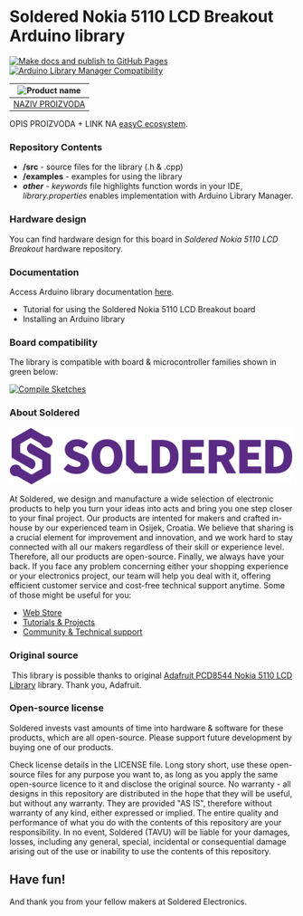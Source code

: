 # Soldered Nokia 5110 LCD Breakout Arduino library

[![Make docs and publish to GitHub Pages](https://github.com/SolderedElectronics/Soldered-Nokia-5110-LCD-Arduino-Library/actions/workflows/make_docs.yml/badge.svg?branch=dev)](https://github.com/SolderedElectronics/Soldered-Nokia-5110-LCD-Arduino-Library/actions/workflows/make_docs.yml)
[![Arduino Library Manager Compatibility](https://github.com/SolderedElectronics/Soldered-Nokia-5110-LCD-Arduino-Library/actions/workflows/arduino_lint.yml/badge.svg?branch=dev)](https://github.com/SolderedElectronics/Soldered-Nokia-5110-LCD-Arduino-Library/actions/workflows/arduino_lint.yml)

| ![Product name](https://upload.wikimedia.org/wikipedia/commons/8/8f/Example_image.svg) |
| :------------------------------------------------------------------------------------: |
|                      [NAZIV PROIZVODA](https://www.solde.red/SKU)                      |

OPIS PROIZVODA + LINK NA [easyC ecosystem](https://www.soldered.com/en/easyC).

### Repository Contents

- **/src** - source files for the library (.h & .cpp)
- **/examples** - examples for using the library
- **_other_** - _keywords_ file highlights function words in your IDE, _library.properties_ enables implementation with Arduino Library Manager.

### Hardware design

You can find hardware design for this board in _Soldered Nokia 5110 LCD Breakout_ hardware repository.

### Documentation

Access Arduino library documentation [here](https://SolderedElectronics.github.io/Soldered-Nokia-5110-LCD-Arduino-Library/).

- Tutorial for using the Soldered Nokia 5110 LCD Breakout board
- Installing an Arduino library

### Board compatibility

The library is compatible with board & microcontroller families shown in green below:

[![Compile Sketches](http://github-actions.40ants.com/SolderedElectronics/Soldered-Nokia-5110-LCD-Arduino-Library/matrix.svg?branch=dev&only=Compile%20Sketches)](https://github.com/SolderedElectronics/Soldered-Nokia-5110-LCD-Arduino-Library/actions/workflows/compile_test.yml)

### About Soldered

<img src="https://raw.githubusercontent.com/SolderedElectronics/Soldered-Nokia-5110-LCD-Arduino-Library/dev/extras/Soldered-logo-color.png" alt="soldered-logo" width="500"/>

At Soldered, we design and manufacture a wide selection of electronic products to help you turn your ideas into acts and bring you one step closer to your final project. Our products are intented for makers and crafted in-house by our experienced team in Osijek, Croatia. We believe that sharing is a crucial element for improvement and innovation, and we work hard to stay connected with all our makers regardless of their skill or experience level. Therefore, all our products are open-source. Finally, we always have your back. If you face any problem concerning either your shopping experience or your electronics project, our team will help you deal with it, offering efficient customer service and cost-free technical support anytime. Some of those might be useful for you:

- [Web Store](https://www.soldered.com/shop)
- [Tutorials & Projects](https://soldered.com/learn)
- [Community & Technical support](https://soldered.com/community)

### Original source

​
This library is possible thanks to original [Adafruit PCD8544 Nokia 5110 LCD Library](https://github.com/adafruit/Adafruit-PCD8544-Nokia-5110-LCD-library) library. Thank you, Adafruit.

### Open-source license

Soldered invests vast amounts of time into hardware & software for these products, which are all open-source. Please support future development by buying one of our products.

Check license details in the LICENSE file. Long story short, use these open-source files for any purpose you want to, as long as you apply the same open-source licence to it and disclose the original source. No warranty - all designs in this repository are distributed in the hope that they will be useful, but without any warranty. They are provided "AS IS", therefore without warranty of any kind, either expressed or implied. The entire quality and performance of what you do with the contents of this repository are your responsibility. In no event, Soldered (TAVU) will be liable for your damages, losses, including any general, special, incidental or consequential damage arising out of the use or inability to use the contents of this repository.

## Have fun!

And thank you from your fellow makers at Soldered Electronics.
